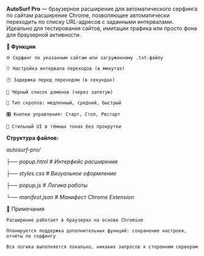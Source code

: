 **AutoSurf Pro** — браузерное расширение для автоматического серфинга по сайтам
расширение Chrome, позволяющее автоматически переходить по списку URL-адресов с заданными интервалами.
Идеально для тестирования сайтов, имитации трафика или просто фона для браузерной активности.


**🔧 Функции**

    🌐 Серфинг по указанным сайтам или загруженному .txt-файлу

    ⏱ Настройка интервала переходов (в минутах)

    🕒 Задержка перед переходом (в секундах)

    🚫 Чёрный список доменов (через запятую)

    📜 Тип скролла: медленный, средний, быстрый

    🎛️ Кнопки управления: Старт, Стоп, Рестарт

    🎨 Стильный UI в тёмных тонах без прокрутки

**Структура файлов:**

*autosurf-pro/*
    
*├── popup.html       # Интерфейс расширения*

*├── styles.css       # Визуальное оформление*

*├── popup.js         # Логика работы*

*└── manifest.json    # Манифест Chrome Extension*


📌 Примечания

    Расширение работает в браузерах на основе Chromium

    Планируется поддержка дополнительных функций: сохранение настроек, отчёты по серфингу

    Вся логика выполняется локально, никаких запросов к сторонним серверам


    
